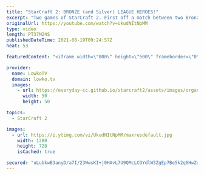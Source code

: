 ```yaml
---
title: "StarCraft 2: BRONZE (and Silver) LEAGUE HEROES!"
excerpt: "Two games of StarCraft 2. First off a match between two Bronze League Heroes and then a match between two Silver League Terran players. If you have an awesome game of StarCraft 2 that you would like me to cast, you can submit it to replays@lowko.tv.   Support my work on Patreon: http://www.patreon.com/lowkotv"
originalUrl: https://youtube.com/watch?v=UkudNItNpMM
type: video
length: PT37M24S
publishedDateTime: 2021-08-19T09:24:57Z
heat: 53

featuredContent: "<iframe width=\"800\" height=\"500\" frameborder=\"0\" src=\"https://www.youtube.com/embed/UkudNItNpMM\" allow=\"accelerometer; autoplay; encrypted-media; gyroscope; picture-in-picture\" allowfullscreen></iframe>"

provider:
  name: LowkoTV
  domain: lowko.tv
  images:
    - url: https://everyday-cc.github.io/starcraft2/assets/images/organizations/lowko.tv-50x50.jpg
      width: 50
      height: 50

topics:
  - StarCraft 2

images:
  - url: https://i.ytimg.com/vi/UkudNItNpMM/maxresdefault.jpg
    width: 1280
    height: 720
    isCached: true

secured: "uLubkwB3anyD/a7I/23WwsKI+j0HAvL7U9QMcLCOYdlW3ZgEp7Be5k2q6HwZdEobKc1AIfJhIgVQgcM+oJXcj0Dk0FhJI8pDhIadRofs2lQmQoCy+7QmqiSP65NJr20YKK4JW8v/saEXxTF5wXEnXj/qeXZr/p/1GdtXIKtcbttTK5F2+IFSODAMJQv+n8HFmivlejF/yp9zLNtmm5DXhF9dKuIVeMaZTCOOBV7VAtA1Gqvcrwj4/UqkDMpLHDrOi4Z/ESqsx1z/eA6WFjkV78tPenXBQPZZprnjn+FkdcdyK9HijCtDB8uJ+zNL5erl4AtTV+FrSsWW15kVwuvBzg3VKYA0yV4faI1Xjz/of1LjGYyPn3kFYUijxW8u4feTROgE0Z4WPqjWlSIgPVfYLahzNAyhwew3sd/OQXhFRWR/FdOhWo759kVPeSa+2ZqV;srlYVumS7l78xGkB99eiTQ=="
---
```


